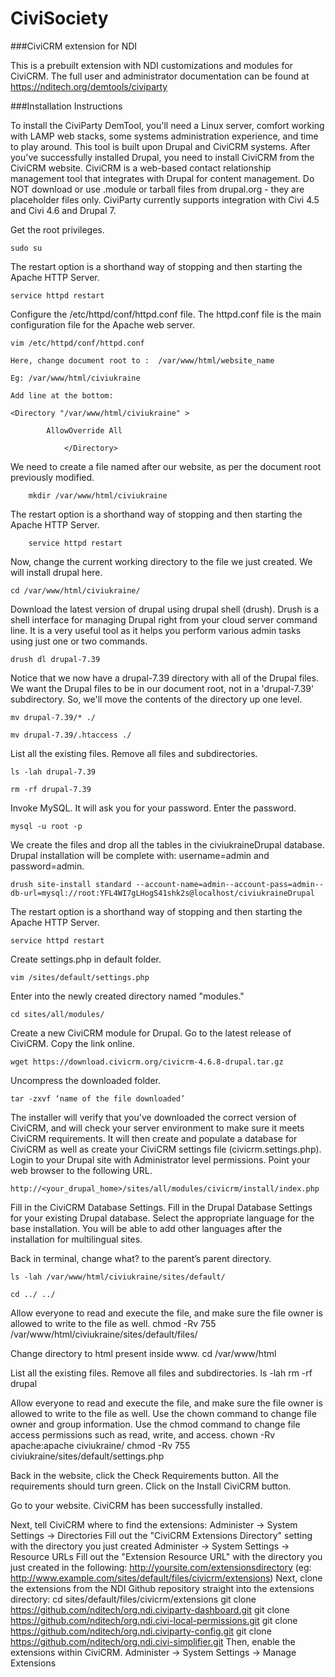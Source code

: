 # CiviSociety
###CiviCRM extension for NDI

This is a prebuilt extension with NDI customizations and modules for CiviCRM. The full user and administrator documentation can be found at https://nditech.org/demtools/civiparty

###Installation Instructions

To install the CiviParty DemTool, you'll need a Linux server, comfort working with LAMP web stacks, some systems administration experience, and time to play around. This tool is built upon Drupal and CiviCRM systems. After you've successfully installed Drupal, you need to install CiviCRM from the CiviCRM website. CiviCRM is a web-based contact relationship management tool that integrates with Drupal for content management. Do NOT download or use .module or tarball files from drupal.org - they are placeholder files only. CiviParty currently supports integration with Civi 4.5 and Civi 4.6 and Drupal 7.

Get the root privileges.

    sudo su

The restart option is a shorthand way of stopping and then starting the Apache HTTP Server.

    service httpd restart

Configure the /etc/httpd/conf/httpd.conf file. The httpd.conf file is the main configuration file for the Apache web server.

    vim /etc/httpd/conf/httpd.conf

    Here, change document root to :  /var/www/html/website_name

    Eg: /var/www/html/civiukraine

    Add line at the bottom:

    <Directory "/var/www/html/civiukraine" >

            AllowOverride All

        		</Directory>

We need to create a file named after our website, as per the document root previously modified.

		mkdir /var/www/html/civiukraine

The restart option is a shorthand way of stopping and then starting the Apache HTTP Server.

		service httpd restart

Now, change the current working directory to the file we just created. We will install drupal here.

    cd /var/www/html/civiukraine/

Download the latest version of drupal using drupal shell (drush). Drush is a shell interface for managing Drupal right from your cloud server command line. It is a very useful tool as it helps you perform various admin tasks using just one or two commands.

    drush dl drupal-7.39

Notice that we now have a drupal-7.39 directory with all of the Drupal files. We want the Drupal files to be in our document root, not in a 'drupal-7.39' subdirectory. So, we'll move the contents of the directory up one level.

    mv drupal-7.39/* ./

    mv drupal-7.39/.htaccess ./

List all the existing files. Remove all files and subdirectories. 

    ls -lah drupal-7.39

    rm -rf drupal-7.39

Invoke MySQL. It will ask you for your password. Enter the password.

    mysql -u root -p 

We create the files and drop all the tables in the civiukraineDrupal database. Drupal installation will be complete with: username=admin and password=admin.

    drush site-install standard --account-name=admin--account-pass=admin--db-url=mysql://root:YFL4WI7gLHogS41shk2s@localhost/civiukraineDrupal

The restart option is a shorthand way of stopping and then starting the Apache HTTP Server.

    service httpd restart

Create settings.php in default folder.

    vim /sites/default/settings.php

Enter into the newly created directory named "modules."

    cd sites/all/modules/

Create a new CiviCRM module for Drupal. Go to the latest release of CiviCRM. Copy the link online. 

    wget https://download.civicrm.org/civicrm-4.6.8-drupal.tar.gz

Uncompress the downloaded folder.

    tar -zxvf ‘name of the file downloaded’

The installer will verify that you've downloaded the correct version of CiviCRM, and will check your server environment to make sure it meets CiviCRM requirements. It will then create and populate a database for CiviCRM as well as create your CiviCRM settings file (civicrm.settings.php). Login to your Drupal site with Administrator level permissions. Point your web browser to the following URL.

    http://<your_drupal_home>/sites/all/modules/civicrm/install/index.php

Fill in the CiviCRM Database Settings. Fill in the Drupal Database Settings for your existing Drupal database. Select the appropriate language for the base installation. You will be able to add other languages after the installation for multilingual sites. 

Back in terminal, change what? to the parent’s parent directory.

    ls -lah /var/www/html/civiukraine/sites/default/

    cd ../ ../

 Allow everyone to read and execute the file, and make sure the file owner is allowed to write to the file as well.
		chmod -Rv 755 /var/www/html/civiukraine/sites/default/files/


Change directory to html present inside www.
cd /var/www/html

List all the existing files. Remove all files and subdirectories.
ls -lah
rm -rf drupal

Allow everyone to read and execute the file, and make sure the file owner is allowed to write to the file as well. Use the chown command to change file owner and group information. Use the chmod command to change file access permissions such as read, write, and access.
		chown -Rv apache:apache civiukraine/
chmod -Rv 755 civiukraine/sites/default/settings.php


Back in the website, click the Check Requirements button. All the requirements should turn green. Click on the Install CiviCRM button.

Go to your website. CiviCRM has been successfully installed. 

Next, tell CiviCRM where to find the extensions:
Administer -> System Settings -> Directories
Fill out the "CiviCRM Extensions Directory" setting with the directory you just created
Administer -> System Settings -> Resource URLs
Fill out the "Extension Resource URL" with the directory you just created in the following: 
http://yoursite.com/extensionsdirectory 
(eg: http://www.example.com/sites/default/files/civicrm/extensions)
Next, clone the extensions from the NDI Github repository straight into the extensions directory:
		cd sites/default/files/civicrm/extensions
git clone https://github.com/nditech/org.ndi.civiparty-dashboard.git
git clone https://github.com/nditech/org.ndi.civi-local-permissions.git
git clone https://github.com/nditech/org.ndi.civiparty-config.git
git clone https://github.com/nditech/org.ndi.civi-simplifier.git
Then, enable the extensions within CiviCRM.
Administer -> System Settings -> Manage Extensions






















